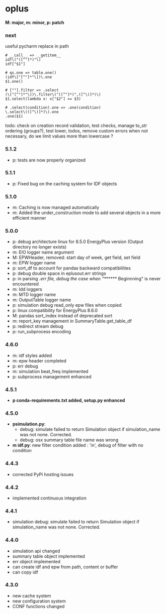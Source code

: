 # oplus

**M: major, m: minor, p: patch**

### next

useful pycharm replace in path

    # __call__ => __getitem__
    idf\("([^"]*)"\)
    idf["$1"]
    
    # qs.one => table.one()
    (idf\["[^"]*"\])\.one
    $1.one()
    
    # [""].filter => .select
    (\["[^"]*"\])\.filter\("([^"]*)",([^\)]*)\)
    $1.select(lambda x: x["$2"] == $3)
    
    # .select(condition).one => .one(condition)
    \.select\(([^\)]*)\).one
    .one($1)
    
todo: check on creation record validation, test checks, manage to_str ordering (groups?), test lower, todos, remove custom errors when not necessary, do we limit values more than lowercase ?

### 5.1.2
* p: tests are now properly organized

### 5.1.1
* p: Fixed bug on the caching system for IDF objects

### 5.1.0
* m: Caching is now managed automatically
* m: Added the under_construction mode to add several objects in a more efficient manner

### 5.0.0
* p: debug architecture linux for 8.5.0 EnergyPlus version 
(Output directory no longer exists)
* m: EIO logger name argument
* M: EPWHeader, removed: start day of week, get field, set field
* m: EPW logger name
* p: sort_df to account for pandas backward compatibilities
* p: debug double space in eplusout.err strings
* p: in parsing *.err file, debug the case when "\******* Beginnning" is never encountered
* m: Idd loggers
* m: MTD logger name
* m: OutputTable logger name
* p: simulation debug read_only epw files when copied
* p: linux compatibility for EnergyPlus 8.6.0
* M: pandas sort_index instead of deprecated sort
* m: report_key management in SummaryTable.get_table_df
* p: redirect stream debug
* p: run_subprocess encoding

### 4.6.0
* m: idf styles added
* m: epw header completed
* p: err debug
* m: simulation beat_freq implemented
* p: subprocess management enhanced

### 4.5.1
* **p conda-requirements.txt added, setup.py enhanced**

### 4.5.0
* **psimulation.py**:
    * debug: simulate failed to return Simulation object if simulation_name was not none. Corrected.
    * debug: osx summary table file name was wrong
* **m idf.py**: new filter condition added : 'in', debug of filter with no condition

### 4.4.3
* corrected PyPi hosting issues

### 4.4.2
* implemented continuous integration

### 4.4.1
* simulation debug: simulate failed to return Simulation object if simulation_name was not none. Corrected.

### 4.4.0
* simulation api changed
* summary table object implemented
* err object implemented
* can create idf and epw from path, content or buffer
* can copy idf

### 4.3.0
* new cache system
* new configuration system
* CONF functions changed


